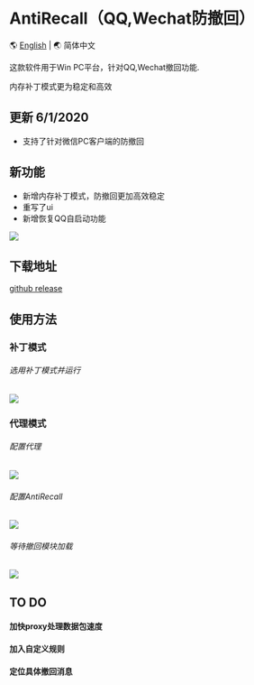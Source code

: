 # AntiRecall（QQ,Wechat防撤回）

:earth_americas: [English](/README.md) | :earth_asia: 简体中文

这款软件用于Win PC平台，针对QQ,Wechat撤回功能.

内存补丁模式更为稳定和高效

## 更新 6/1/2020
- 支持了针对微信PC客户端的防撤回

## 新功能

- 新增内存补丁模式，防撤回更加高效稳定
- 重写了ui
- 新增恢复QQ自启动功能

![](https://etenal.me/wp-content/uploads/2017/08/3.gif)

## 下载地址

[github release](https://github.com/FlyRabbit/AntiRecall/releases)

## 使用方法

### 补丁模式

###### 选用补丁模式并运行

![](https://etenal.me/wp-content/uploads/2017/08/4.gif)

### 代理模式
###### 配置代理

![](https://etenal.me/wp-content/uploads/2017/08/0.gif)

###### 配置AntiRecall

![](https://etenal.me/wp-content/uploads/2017/08/1.gif)

###### 等待撤回模块加载

![](https://etenal.me/wp-content/uploads/2017/08/2.gif)

## TO DO

#### 加快proxy处理数据包速度
#### 加入自定义规则
#### 定位具体撤回消息

